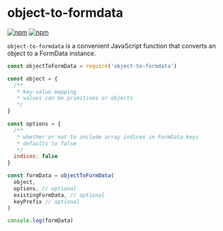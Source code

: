 # object-to-formdata

[![npm](https://img.shields.io/npm/v/object-to-formdata.svg)](https://www.npmjs.com/package/object-to-formdata)
[![npm](https://img.shields.io/npm/dt/object-to-formdata.svg)](https://www.npmjs.com/package/object-to-formdata)

`object-to-formdata` is a convenient JavaScript function that converts an object to a FormData instance.

```js
const objectToFormData = require('object-to-formdata')

const object = {
  /**
   * key-value mapping
   * values can be primitives or objects
   */
}

const options = {
  /**
   * whether or not to include array indices in FormData keys
   * defaults to false
   */
  indices: false
}

const formData = objectToFormData(
  object,
  options, // optional
  existingFormData, // optional
  keyPrefix // optional
)

console.log(formData)
```
